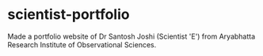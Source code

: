 # scientist-portfolio
Made a portfolio website of Dr Santosh Joshi (Scientist 'E') from Aryabhatta Research Institute of Observational Sciences.
